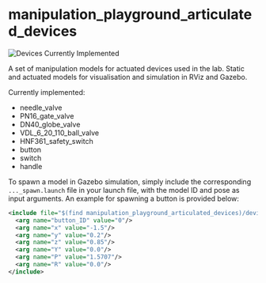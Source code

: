 # manipulation_playground_articulated_devices

![Devices Currently Implemented](/devices/currently_implemented_devices.png)

A set of manipulation models for actuated devices used in the lab. Static and actuated models for visualisation and simulation in RViz and Gazebo.

Currently implemented:
- needle_valve
- PN16_gate_valve
- DN40_globe_valve
- VDL_6_20_110_ball_valve
- HNF361_safety_switch
- button
- switch
- handle

To spawn a model in Gazebo simulation, simply include the corresponding `..._spawn.launch` file in your launch file, with the model ID and pose as input arguments. An example for spawning a button is provided below:
```xml
<include file="$(find manipulation_playground_articulated_devices)/devices/button/launch/button_spawn.launch" >
  <arg name="button_ID" value="0"/>
  <arg name="x" value="-1.5"/>
  <arg name="y" value="0.2"/>
  <arg name="z" value="0.85"/>
  <arg name="Y" value="0.0"/>
  <arg name="P" value="1.5707"/>
  <arg name="R" value="0.0"/>
</include>
```